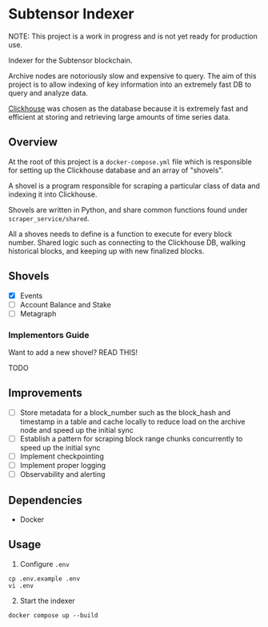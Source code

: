 # Subtensor Indexer

NOTE: This project is a work in progress and is not yet ready for production use.

Indexer for the Subtensor blockchain.

Archive nodes are notoriously slow and expensive to query. The aim of this project is to allow indexing of key information into an extremely fast DB to query and analyze data.

[Clickhouse](https://clickhouse.com/docs/en/intro) was chosen as the database because it is extremely fast and efficient at storing and retrieving large amounts of time series data.

## Overview

At the root of this project is a `docker-compose.yml` file which is responsible for setting up the Clickhouse database and an array of "shovels".

A shovel is a program responsible for scraping a particular class of data and indexing it into Clickhouse.

Shovels are written in Python, and share common functions found under `scraper_service/shared`.

All a shoves needs to define is a function to execute for every block number. Shared logic such as connecting to the Clickhouse DB, walking historical blocks, and keeping up with new finalized blocks.

## Shovels

- [x] Events
- [ ] Account Balance and Stake
- [ ] Metagraph

### Implementors Guide

Want to add a new shovel? READ THIS!

TODO

## Improvements

- [ ] Store metadata for a block_number such as the block_hash and timestamp in a table and cache locally to reduce load on the archive node and speed up the initial sync
- [ ] Establish a pattern for scraping block range chunks concurrently to speed up the initial sync
- [ ] Implement checkpointing
- [ ] Implement proper logging
- [ ] Observability and alerting

## Dependencies

- Docker

## Usage

1. Configure `.env`

```
cp .env.example .env
vi .env
```

2. Start the indexer

```
docker compose up --build
```
